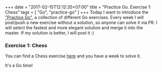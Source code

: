 +++
date = "2017-02-15T12:12:35+07:00"
title = "Practice Go. Exercise 1: Chess"
tags = [ "Go", "practice-go" ]
+++
Today I want to introduce the ["Practice Go"](https://github.com/plutov/practice-go), a collection of different Go exercises. Every week I will post/push a new exercise without a solution, so anyone can solve it via PR. I will select the fastest and more elegant solution and merge it into the master. If my solution is better, I will post it :)

### Exercise 1: Chess

You can find a Chess exercise [here](https://github.com/plutov/practice-go/tree/master/chess) and you have a week to solve it.

It's a Go time!